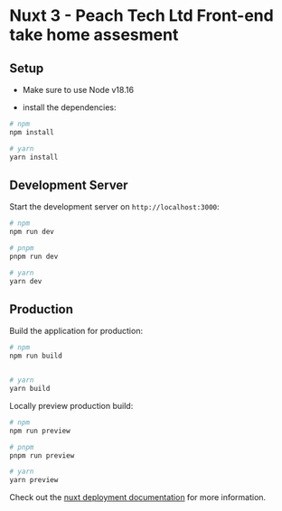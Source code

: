 # Nuxt 3 - Peach Tech Ltd Front-end take home assesment

## Setup

- Make sure to use Node v18.16

- install the dependencies:

```bash
# npm
npm install

# yarn
yarn install
```

## Development Server

Start the development server on `http://localhost:3000`:

```bash
# npm
npm run dev

# pnpm
pnpm run dev

# yarn
yarn dev
```

## Production

Build the application for production:

```bash
# npm
npm run build


# yarn
yarn build
```

Locally preview production build:

```bash
# npm
npm run preview

# pnpm
pnpm run preview

# yarn
yarn preview
```

Check out the [nuxt deployment documentation](https://nuxt.com/docs/getting-started/deployment) for more information.
